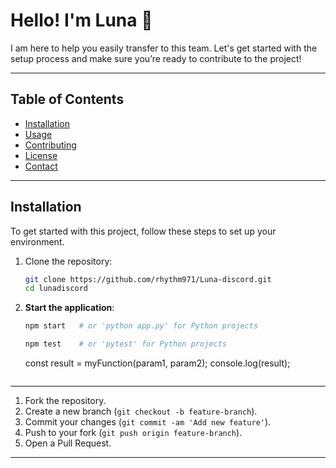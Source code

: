 # Hello! I'm Luna 👋

I am here to help you easily transfer to this team. Let's get started with the setup process and make sure you’re ready to contribute to the project!

---

## Table of Contents

- [Installation](#installation)
- [Usage](#usage)
- [Contributing](#contributing)
- [License](#license)
- [Contact](#contact)

---

## Installation

To get started with this project, follow these steps to set up your environment.

1. Clone the repository:
    ```bash
    git clone https://github.com/rhythm971/Luna-discord.git
    cd lunadiscord
    ```

  


1. **Start the application**:
    ```bash
    npm start   # or 'python app.py' for Python projects
    ```

    ```bash
    npm test    # or 'pytest' for Python projects
    ```


    const result = myFunction(param1, param2);
    console.log(result);
    ```

---



1. Fork the repository.
2. Create a new branch (`git checkout -b feature-branch`).
3. Commit your changes (`git commit -am 'Add new feature'`).
4. Push to your fork (`git push origin feature-branch`).
5. Open a Pull Request.


---
